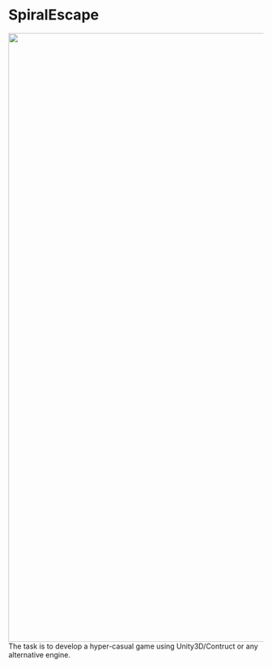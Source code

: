 # SpiralEscape

<img src="" width="1200" />
The task is to develop a hyper-casual game using Unity3D/Contruct or any alternative engine.
